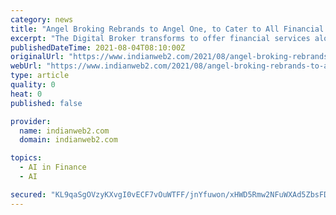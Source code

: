 ```yaml
---
category: news
title: "Angel Broking Rebrands to Angel One, to Cater to All Financial Needs of Its Millennials"
excerpt: "The Digital Broker transforms to offer financial services along with stockbroking services Mumbai, August 03, 2021: FinTech platform Angel"
publishedDateTime: 2021-08-04T08:10:00Z
originalUrl: "https://www.indianweb2.com/2021/08/angel-broking-rebrands-to-angel-one-to_4.html"
webUrl: "https://www.indianweb2.com/2021/08/angel-broking-rebrands-to-angel-one-to_4.html"
type: article
quality: 0
heat: 0
published: false

provider:
  name: indianweb2.com
  domain: indianweb2.com

topics:
  - AI in Finance
  - AI

secured: "KL9qaSgOVzyKXvgI0vECF7vOuWTFF/jnYfuwon/xHWD5Rmw2NFuWXAd5ZbsFDX3anbSaCHF9YNfuCjUAGZBcfr8IPdgIx1RqCnMPzoCmdMk2SELJVTYCi+UI0Tnk5OzGZNT16LO3zirBMT/43zyn9hOBSi90CJv7SZKWKQ8eyx+OrsqIdD9iMgxVIU+zc6oQNfqks3Zd7w27CzHQ15QMCYz06ZV9QuBUNX5NK9mKSXrEJGHiSTkIUiKH4/jS0RLe5m6sS6melGTYKY5VxIBfefcYtTQdOIBHJ+NnK2Ez88D13KcfKX7QmY5JNv4DNJQOrmtFH4UIO+Rg+rGTwPl2rN1DV0G6gjub4FgLt1o+scs=;A2F+svkcr092Q4+eQZliLg=="
---
```


